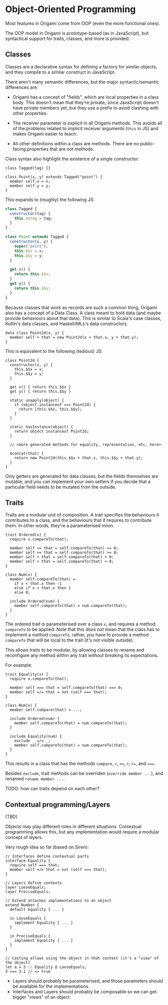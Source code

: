 # Object-Oriented Programming

Most features in Origami come from OOP (even the more functional ones).

The OOP model in Origami is prototype-based (as in JavaScript), but syntactical support for traits, classes, and more is provided.

## Classes

Classes are a declarative syntax for defining a factory for similar objects, and they compile to a similar construct in JavaScript.

There aren't many semantic differences, but the major syntactic/semantic differences are:

- Origami has a concept of "fields", which are local properties in a class body. This doesn't mean that they're private, since JavaScript doesn't have private members yet, but they use a prefix to avoid clashing with other properties.

- The receiver parameter is _explicit_ in all Origami methods. This avoids all of the problems related to implicit receiver arguments (`this` in JS) and makes Origami easier to teach.

- All other definitions within a class are methods. There are no public-facing properties that are not methods.

Class syntax also highlight the existence of a single constructor:

```
class Tagged(tag) {}

class Point(x, y) extends Tagged("point") {
  member self.x = x;
  member self.y = y;
}
```

This expands to (roughly) the following JS:

```js
class Tagged {
  constructor(tag) {
    this.$$tag = tag;
  }
}

class Point extends Tagged {
  constructor(x, y) {
    super("point");
    this.$$x = x;
    this.$$y = y;
  }

  get x() {
    return this.$$x;
  }
  get y() {
    return this.$$y;
  }
}
```

Because classes that work as records are such a common thing, Origami also has a concept of a Data Class. A class meant to hold data (and maybe provide behaviours about that data). This is similar to Scala's case classes, Kotlin's data classes, and Haskell/MLs's data constructors.

```
data class Point2d(x, y) {
  member self + that = new Point2d(x + that.x, y + that.y);
}
```

This is equivalent to the following (tedious) JS:

```
class Point2d {
  constructor(x, y) {
    this.$$x = x;
    this.$$y = y;
  }

  get x() { return this.$$x }
  get y() { return this.$$y }

  static unapply(object) {
    if (object.instanceof === Point2d) {
      return [this.$$x, this.$$y];
    }
  }

  static hasInstance(object) {
    return object instanceof Point2d;
  }

  // <more generated methods for equality, representation, etc. here>

  $concat(that) {
    return new Point2d(this.$$x + that.x, this.$$y + that.y);
  }
}
```

Only getters are generated for data classes, but the fields themselves are mutable, and you can implement your own setters if you decide that a particular field needs to be mutated from the outside.

## Traits

Traits are a modular unit of composition. A trait specifies the behaviours it contributes to a class, and the behaviours that it requires to contribute them. In other words, they're a parameterised mixin:

```
trait Ordered(x) {
  require x.compareTo(that);

  member self <= that = self.compareTo(that) <= 0;
  member self >= that = self.compareTo(that) >= 0;
  member self > that = self.compareTo(that) > 0;
  member self < that = self.compareTo(that) < 0;
}

class Num(x) {
  member self.compareTo(that) =
    if x < that.x then -1
    else if x > that.x then 1
    else 0;

  include Ordered(num) {
    member self.compareTo(that) = num.compareTo(that);
  }
}
```

The ordered trait is parameterised over a class `x`, and requires a method `compareTo` to be applied. Note that this _does not_ mean that the class has to implement a method `compareTo`, rather, you have to provide a method `compareTo` that will be local to the trait (it's not visible outside).

This allows traits to be modular, by allowing classes to rename and reconfigure any method within any trait _without_ breaking its expectations.

For example:

```
trait Equality(x) {
  require x.compareTo(that);

  member self === that = self.compareTo(that) === 0;
  member self =/= that = not (self === that);
}

class Num(x) {
  member self.compare(that) = ...;

  include Ordered(num) {
    member self.compareTo(that) = num.compareTo(that);
  }

  include Equality(num) {
    exclude _ =/= _;
    member self.compareTo(that) = num.compareTo(that);
  }
}
```

This results in a class that has the methods `compare`, `>`, `>=`, `<`, `<=`, and `===`.

Besides `exclude`, trait methods can be overriden (`override member ...`), and renamed `rename member ...`.

TODO: how can traits depend on each other?

## Contextual programming/Layers

(TBD)

Objects may play different roles in different situations. Contextual programming allows this, but any implementation would require a modular concept of layers.

Very rough idea so far (based on Siren):

```
// Interfaces define contextual parts
interface Equality {
  require self === that;
  member self =/= that = not (self === that);
}

// Layers define contexts
layer LooseEquals;
layer PreciseEquals;

// Extend attaches implementations to an object
extend Number {
  default Equality { ... }

  in LooseEquals {
    implement Equality { ... }
  }

  in PreciseEquals {
    implement Equality { ... }
  }
}

// Casting allows using the object in that context (it's a "view" of the object)
let a = 3 :: Equality @ LooseEquals;
3 === 3.1 // => true
```

- Layers should probably be parameterised, and those parameters should be available for the implementations.
- Interfaces and Layers should probably be composable so we can get bigger "views" of an object.
